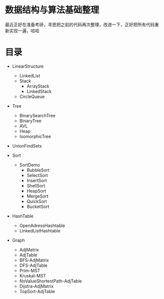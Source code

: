 # 数据结构与算法基础整理

最近正好在准备考研，寻思把之前的代码再次整理，改进一下，正好把所有代码重新实现一遍，哈哈

# 目录

+ LinearStructure
  + LinkedList
  + Stack
    + ArrayStack
    + LinkedStack
  + CircleQueue
+ Tree
  + BinarySearchTree
  + BinaryTree
  + AVL
  + Heap
  + IsomorphicTree
+ UnionFindSets
+ Sort
  + SortDemo
    + BubbleSort
    + SelectSort
    + InsertSort
    + ShellSort
    + HeapSort
    + MergeSort
    + QuickSort
    + BucketSort
+ HashTable
  + OpenAdressHashtable
  + LinkedListHashtable

+ Graph
  + AdjMatrix
  + AdjTable
  + BFS-AdjMatrix
  + DFS-AdjTable
  + Prim-MST
  + Kruskal-MST
  + NoValueShortestPath-AdjTable
  + Dijstra-AdjMatrix
  + TopSort-AdjTable

